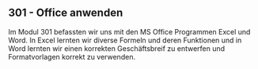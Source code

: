 ## 301 - Office anwenden
Im Modul 301 befassten wir uns mit den MS Office Programmen Excel und Word. In Excel lernten wir diverse Formeln und deren Funktionen und in Word lernten wir einen korrekten Geschäftsbreif zu entwerfen und Formatvorlagen korrekt zu verwenden.